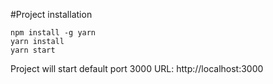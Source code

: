 #Project installation

```
npm install -g yarn
yarn install
yarn start
```

Project will start default port 3000
URL: http://localhost:3000
